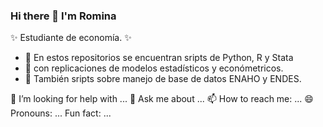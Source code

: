 ### Hi there 👋 I'm Romina 

✨ Estudiante de economía.  ✨

- 🔭 En estos repositorios se encuentran sripts de Python, R y Stata
- 🌱 con replicaciones de modelos estadísticos y económetricos. 
- 👯 También sripts sobre manejo de base de datos ENAHO y ENDES.


🤔 I’m looking for help with ...
💬 Ask me about ...
📫 How to reach me: ...
😄 Pronouns: ...
 Fun fact: ...

